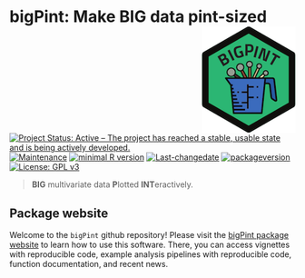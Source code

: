 
# bigPint: Make BIG data pint-sized <img src="man/figures/logo.png" align="right" alt="" />

[![Project Status: Active – The project has reached a stable, usable state and is being actively developed.](https://www.repostatus.org/badges/latest/active.svg)](https://www.repostatus.org/#active) [![Maintenance](https://img.shields.io/badge/Maintained%3F-yes-green.svg)](https://GitHub.com/lrutter/bigPint/graphs/commit-activity) [![minimal R version](https://img.shields.io/badge/R%3E%3D-3.4.1-6666ff.svg)](https://cran.r-project.org/) [![Last-changedate](https://img.shields.io/badge/last%20change-2018--10--10-blue.svg)](/commits/master) [![packageversion](https://img.shields.io/badge/Package%20version-0.99.0-orange.svg?style=flat-square)](commits/master) [![License: GPL v3](https://img.shields.io/badge/License-GPL%20v3-ff69b4.svg)](https://www.gnu.org/licenses/gpl-3.0)

> **BIG** multivariate data **P**lotted **INT**eractively.

Package website
---------------

Welcome to the `bigPint` github repository! Please visit the [bigPint package website](https://lrutter.github.io/bigPint/index.html) to learn how to use this software. There, you can access vignettes with reproducible code, example analysis pipelines with reproducible code, function documentation, and recent news.
